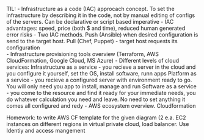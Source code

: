 TIL:
	- Infrastructure as a code (IAC) approcach concept. To set the infrastructure by describing it in the code, not by manual editing of configs of the servers. Can be declarative or script based imperative
        - IAC advantages: speed, price (both $ and time), reduced human generated  error risks
        - Two IAC methods. Push (Ansible) when desired configuration is send to the target host. Pull (Chef, Puppet) - target host requests its configuration  
        - Infrastructure provisioning tools overview (Terraform, AWS CloudFormation, Google Cloud, MS Azure)
        - Different levels of cloud services: 
		Infrastructure as a service - you recieve a server in the cloud and you configure it yourself, set the OS, install software, runn apps
                Platform as a service - you recieve a configured server with environment ready to go. You will only need you app to install, manage and run 
		Software as a service - you come to the resource and find it ready for your immediate needs, you do whatever calculation you need and leave. No need to set anything it comes all configured and redy
        - AWS ecosystem overview. Cloudformation 

Homework: to write AWS CF template for the given diagram (2 e.a. EC2 instances on different regions in virtual private cloud, load balancer. Use Identiy and access mangement
